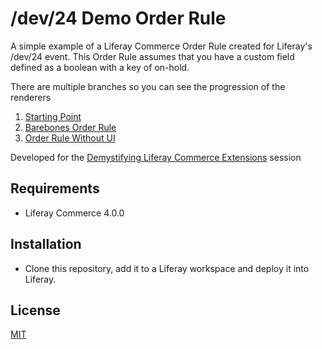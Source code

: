 # /dev/24 Demo Order Rule

A simple example of a Liferay Commerce Order Rule created for Liferay's /dev/24 event.  This Order Rule assumes that 
you have a custom field defined as a boolean with a key of on-hold.   

There are multiple branches so you can see the progression of the renderers
1. [Starting Point](https://github.com/jhanda/demo-order-rule/tree/1-starting-point)
2. [Barebones Order Rule](https://github.com/jhanda/demo-order-rule/tree/2-barebones-rule)
3. [Order Rule Without UI](https://github.com/jhanda/demo-order-rule/tree/3-rule-without-ui)


Developed for the [Demystifying Liferay Commerce Extensions](https://liferay.dev/twentyfour#Demystifying%20Liferay%20Commerce%20Extensions) session


## Requirements

- Liferay Commerce 4.0.0

## Installation

- Clone this repository, add it to a Liferay workspace and deploy it into Liferay.

## License

[MIT](LICENSE)

